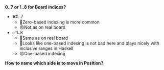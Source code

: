 **0..7 or 1..8 for Board indices?**

* ❌0..7
    * 🙂Zero-based indexing is more common 
    * 😡Not as on real board
* ✅1..8
    * 🙂Same as on real board
    * 🙂Looks like one-based indexing is not bad here and plays nicely with inclusive ranges in Haskell
    * 😡One-based indexing

**How to name which side is to move in Position?**
